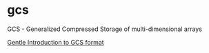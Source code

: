 # gcs
GCS - Generalized Compressed Storage of multi-dimensional arrays


[Gentle Introduction to GCS format](GentleIntroductionToGCS.md)
